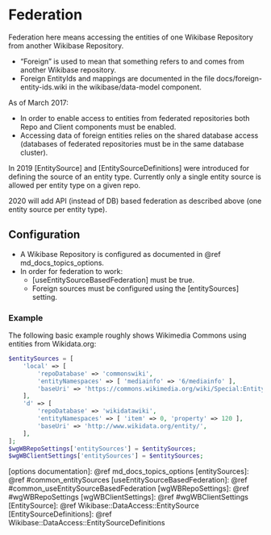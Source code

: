 # Federation

Federation here means accessing the entities of one Wikibase Repository from another Wikibase Repository.

* “Foreign” is used to mean that something refers to and comes from another Wikibase repository.
* Foreign EntityIds and mappings are documented in the file docs/foreign-entity-ids.wiki in the wikibase/data-model component.

As of March 2017:
 - In order to enable access to entities from federated repositories both Repo and Client components must be enabled.
 - Accessing data of foreign entities relies on the shared database access (databases of federated repositories must be in the same database cluster).

In 2019 [EntitySource] and [EntitySourceDefinitions] were introduced for defining the source of an entity type.
Currently only a single entity source is allowed per entity type on a given repo.

2020 will add API (instead of DB) based federation as described above (one entity source per entity type).

## Configuration

* A Wikibase Repository is configured as documented in @ref md_docs_topics_options.
* In order for federation to work:
  * [useEntitySourceBasedFederation] must be true.
  * Foreign sources must be configured using the [entitySources] setting.

### Example

The following basic example roughly shows Wikimedia Commons using entities from Wikidata.org:

```php
$entitySources = [
	'local' => [
		'repoDatabase' => 'commonswiki',
		'entityNamespaces' => [ 'mediainfo' => '6/mediainfo' ],
		'baseUri' => 'https://commons.wikimedia.org/wiki/Special:EntityData/',
	],
	'd' => [
		'repoDatabase' => 'wikidatawiki',
		'entityNamespaces' => [ 'item' => 0, 'property' => 120 ],
		'baseUri' => 'http://www.wikidata.org/entity/',
	],
];
$wgWBRepoSettings['entitySources'] = $entitySources;
$wgWBClientSettings['entitySources'] = $entitySources;
```

[options documentation]: @ref md_docs_topics_options
[entitySources]: @ref #common_entitySources
[useEntitySourceBasedFederation]: @ref #common_useEntitySourceBasedFederation
[wgWBRepoSettings]: @ref #wgWBRepoSettings
[wgWBClientSettings]: @ref #wgWBClientSettings
[EntitySource]: @ref Wikibase::DataAccess::EntitySource
[EntitySourceDefinitions]: @ref Wikibase::DataAccess::EntitySourceDefinitions
